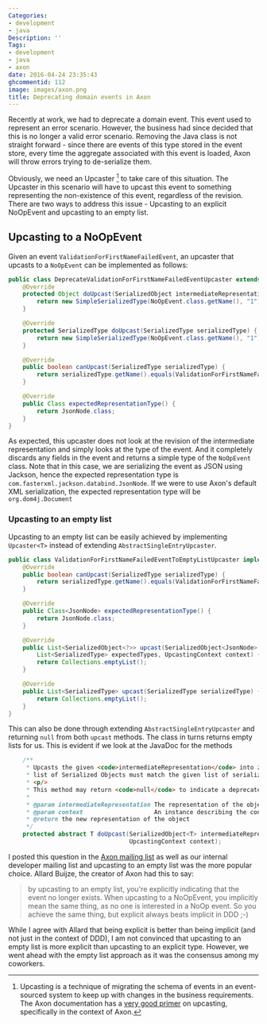 ```yaml
---
Categories:
- development
- java
Description: ''
Tags:
- development
- java
- axon
date: 2016-04-24 23:35:43
ghcommentid: 112
image: images/axon.png
title: Deprecating domain events in Axon
---
```


Recently at work, we had to deprecate a domain event. This event used to represent an error scenario. However, the business had since decided that this is no longer a valid error scenario. Removing the Java class is not straight forward - since there are events of this type stored in the event store, every time the aggregate associated with this event is loaded, Axon will throw errors trying to de-serialize them.

<!--more-->

Obviously, we need an Upcaster [^1] to take care of this situation. The Upcaster in this scenario will have to upcast this event to something representing the non-existence of this event, regardless of the revision. There are two ways to address this issue - Upcasting to an explicit NoOpEvent and upcasting to an empty list.

## Upcasting to a NoOpEvent
Given an event `ValidationForFirstNameFailedEvent`, an upcaster that upcasts to a `NoOpEvent` can be implemented as follows:
```java
public class DeprecateValidationForFirstNameFailedEventUpcaster extends AbstractSingleEntryUpcaster {
    @Override
    protected Object doUpcast(SerializedObject intermediateRepresentation, UpcastingContext context) {
        return new SimpleSerializedType(NoOpEvent.class.getName(), "1");
    }

    @Override
    protected SerializedType doUpcast(SerializedType serializedType) {
        return new SimpleSerializedType(NoOpEvent.class.getName(), "1");
    }

    @Override
    public boolean canUpcast(SerializedType serializedType) {
        return serializedType.getName().equals(ValidationForFirstNameFailedEvent.class.getName());
    }

    @Override
    public Class expectedRepresentationType() {
        return JsonNode.class;
    }
}
```
As expected, this upcaster does not look at the revision of the intermediate representation and simply looks at the type of the event. And it completely discards any fields in the event and returns a simple type of the `NoOpEvent` class. Note that in this case, we are serializing the event as JSON using Jackson, hence the expected representation type is `com.fasterxml.jackson.databind.JsonNode`. If we were to use Axon's default XML serialization, the expected representation type will be `org.dom4j.Document`


### Upcasting to an empty list
Upcasting to an empty list can be easily achieved by implementing `Upcaster<T>` instead of extending `AbstractSingleEntryUpcaster`.
```java
public class ValidationForFirstNameFailedEventToEmptyListUpcaster implements Upcaster<JsonNode> {
    @Override
    public boolean canUpcast(SerializedType serializedType) {
        return serializedType.getName().equals(ValidationForFirstNameFailedEvent.class.getName());
    }

    @Override
    public Class<JsonNode> expectedRepresentationType() {
        return JsonNode.class;
    }

    @Override
    public List<SerializedObject<?>> upcast(SerializedObject<JsonNode> intermediateRepresentation,
        List<SerializedType> expectedTypes, UpcastingContext context) {
        return Collections.emptyList();
    }

    @Override
    public List<SerializedType> upcast(SerializedType serializedType) {
        return Collections.emptyList();
    }
}
```

This can also be done through extending `AbstractSingleEntryUpcaster` and returning `null` from both `upcast` methods. The class in turns returns empty lists for us. This is evident if we look at the JavaDoc for the methods

```java
    /**
     * Upcasts the given <code>intermediateRepresentation</code> into zero or more other representations. The returned
     * list of Serialized Objects must match the given list of serialized types.
     * <p/>
     * This method may return <code>null</code> to indicate a deprecated object.
     *
     * @param intermediateRepresentation The representation of the object to upcast
     * @param context                    An instance describing the context of the object to upcast
     * @return the new representation of the object
     */
    protected abstract T doUpcast(SerializedObject<T> intermediateRepresentation,
                                  UpcastingContext context);
```

I posted this question in the [Axon mailing list](https://groups.google.com/forum/#!topic/axonframework/G2tlU06mRPM) as well as our internal developer mailing list and upcasting to an empty list was the more popular choice. Allard Buijze, the creator of Axon had this to say:

> by upcasting to an empty list, you're explicitly indicating that the event no longer exists. When upcasting to a NoOpEvent, you implicitly mean the same thing, as no one is interested in a NoOp event.
> So you achieve the same thing, but explicit always beats implicit in DDD ;-)

While I agree with Allard that being explicit is better than being implicit (and not just in the context of DDD), I am not convinced that upcasting to an empty list is more explicit than upcasting to an explicit type. However, we went ahead with the empty list approach as it was the consensus among my coworkers.

[^1]: Upcasting is a technique of migrating the schema of events in an event-sourced system to keep up with changes in the business requirements. The Axon documentation has a [very good primer](http://www.axonframework.org/docs/2.0/repositories-and-event-stores.html#event-upcasting) on upcasting, specifically in the context of Axon.